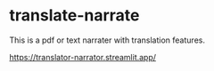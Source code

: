 # translate-narrate
This is a pdf or text narrater with translation features.

https://translator-narrator.streamlit.app/
